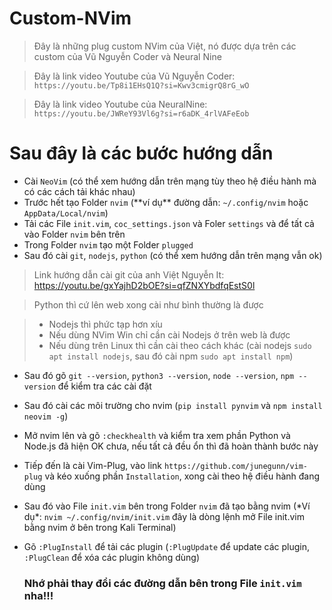 # Custom-NVim

> Đây là những plug custom NVim của Việt, nó được dựa trên các custom của Vũ Nguyễn Coder và Neural Nine

> Đây là link video Youtube của Vũ Nguyễn Coder: `https://youtu.be/Tp8i1EHsQ1Q?si=Kwv3cmigrQ8rG_wO`

> Đây là link video Youtube của NeuralNine: `https://youtu.be/JWReY93Vl6g?si=r6aDK_4rlVAFeEob`


# Sau đây là các bước hướng dẫn
- Cài `NeoVim` (có thể xem hướng dẫn trên mạng tùy theo hệ điều hành mà có các cách tải khác nhau)
- Trước hết tạo Folder `nvim` (\*\*ví dụ\*\* đường dẫn: `~/.config/nvim` hoặc `AppData/Local/nvim`)
- Tải các File `init.vim`, `coc_settings.json` và Foler `settings` và để tất cả vào Folder `nvim` bên trên
- Trong Folder `nvim` tạo một Folder `plugged`
- Sau đó cài `git`, `nodejs`, `python` (có thể xem hướng dẫn trên mạng vẫn ok)
> Link hướng dẫn cài git của anh Việt Nguyễn It: https://youtu.be/gxYajhD2bOE?si=qfZNXYbdfqEstS0l

> Python thì cứ lên web xong cài như bình thường là được

> - Nodejs thì phức tạp hơn xíu
> - Nếu dùng NVim Win chỉ cần cài Nodejs ở trên web là được
> - Nếu dùng trên Linux thì cần cài theo cách khác (cài nodejs `sudo apt install nodejs`, sau đó cài npm `sudo apt install npm`)
- Sau đó gõ `git --version`, `python3 --version`, `node --version`, `npm --version` để kiểm tra các cài đặt
- Sau đó cài các môi trường cho nvim (`pip install pynvim` và `npm install neovim -g`)
- Mở nvim lên và gõ `:checkhealth` và kiểm tra xem phần Python và Node.js đã hiện OK chưa, nếu tất cả đều ổn thì đã hoàn thành bước này
- Tiếp đến là cài Vim-Plug, vào link `https://github.com/junegunn/vim-plug` và kéo xuống phần `Installation`, xong cài theo hệ điều hành đang dùng
- Sau đó vào File `init.vim` bên trong Folder `nvim` đã tạo bằng nvim (\*Ví dụ\*: `nvim ~/.config/nvim/init.vim` đây là dòng lệnh mở File init.vim bằng nvim ở bên trong Kali Terminal)
- Gõ `:PlugInstall` để tải các plugin (`:PlugUpdate` để update các plugin, `:PlugClean` để xóa các plugin không dùng)

  ### Nhớ phải thay đổi các đường dẫn bên trong File `init.vim` nha!!!
